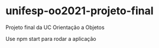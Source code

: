 # unifesp-oo2021-projeto-final

Projeto final da UC Orientação a Objetos

Use npm start para rodar a aplicação
